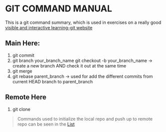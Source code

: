 # GIT COMMAND MANUAL
This is a git command summary, which is used in exercises on a really good [visible and interactive learning-git website ](https://learngitbranching.js.org/)
## Main Here:
1. git commit
2. git branch your_branch_name
git checkout -b your_branch_name
-> create a new branch AND check it out at the same time
3. git merge
4. git rebase parent_branch
-> used for add the different commits from current HEAD branch to parent_branch

## Remote Here
1. git clone

> Commands used to initialize the local repo and push up to remote repo can be seen in the [List](./cmdList.txt)